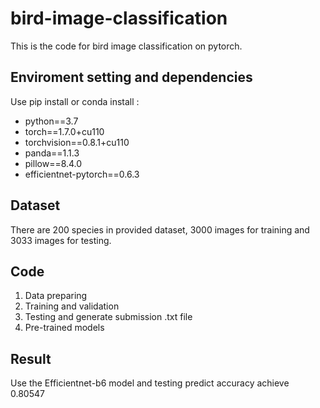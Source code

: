 # bird-image-classification

This is the code for bird image classification on pytorch.

## Enviroment setting and dependencies 
Use pip install or conda install :
* python==3.7
* torch==1.7.0+cu110
* torchvision==0.8.1+cu110
* panda==1.1.3
* pillow==8.4.0
* efficientnet-pytorch==0.6.3

## Dataset 
There are 200 species in provided dataset, 3000 images for training and 3033 images for testing.

## Code 
1. Data preparing
2. Training and validation
3. Testing and generate submission .txt file
4. Pre-trained models

## Result
Use the Efficientnet-b6 model and testing predict accuracy achieve 0.80547
